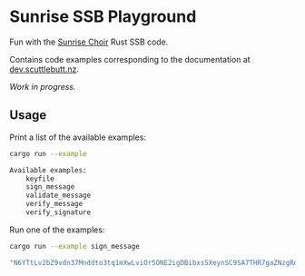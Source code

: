 # Sunrise SSB Playground

Fun with the [Sunrise Choir](https://github.com/sunrise-choir) Rust SSB code.

Contains code examples corresponding to the documentation at [dev.scuttlebutt.nz](https://dev.scuttlebutt.nz/#/rust/sunrise-choir).

_Work in progress._

## Usage

Print a list of the available examples:

```bash
cargo run --example

Available examples:
    keyfile
    sign_message
    validate_message
    verify_message
    verify_signature
```

Run one of the examples:

```bash
cargo run --example sign_message

"N6YTtLv2bZ9vdn37Mnddto3tq1mXwLviOr5ONE2igDBibxsSXeynSC9SA7THR7gaZNzgRdZd5rIEul53qOc2CA=="
```
